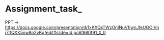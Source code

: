 # Assignment_task_

PPT -> https://docs.google.com/presentation/d/1xKXQsTWzOnINuVfjwnJfeUGOiVnj7lfQXK5nw8n2vKg/edit#slide=id.gc6f980f91_0_0
